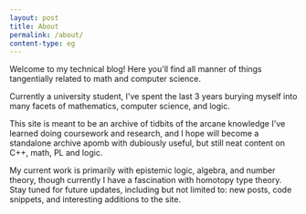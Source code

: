 ```yaml
---
layout: post
title: About
permalink: /about/
content-type: eg
---
```


Welcome to my technical blog! Here you'll find all manner of things tangentially related to math and computer science.

Currently a university student, I've spent the last 3 years burying myself into many facets of mathematics, computer science, and logic.

This site is meant to be an archive of tidbits of the arcane knowledge I've learned doing coursework and research, and I hope will become a standalone archive apomb with dubiously useful, but still neat content on C++, math, PL and logic. 

My current work is primarily with epistemic logic, algebra, and number theory, though currently I have a fascination with homotopy type theory. Stay tuned for future updates, including but not limited to: new posts, code snippets, and interesting additions to the site.